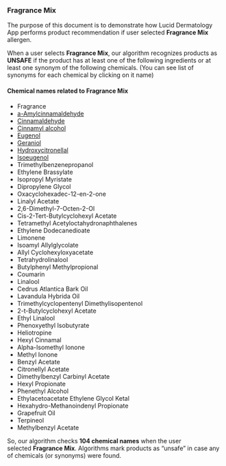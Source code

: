 ### Fragrance Mix

The purpose of this document is to demonstrate how Lucid Dermatology App performs product recommendation if user selected **Fragrance Mix** allergen.
 
When a user selects **Fragrance Mix**, our algorithm recognizes products as **UNSAFE** if the product has at least one of the following ingredients or at least one synonym of the following chemicals. (You can see list of synonyms for each chemical by clicking on it name)

#### Chemical names related to Fragrance Mix
* Fragrance
* [a-Amylcinnamaldehyde](https://luciddermatology.com/synonyms/Amylcinnamaldehyde)
* [Cinnamaldehyde](https://luciddermatology.com/synonyms/Cinnamaldehyde)
* [Cinnamyl alcohol](https://luciddermatology.com/synonyms/Cinnamyl-alcohol)
* [Eugenol](https://luciddermatology.com/synonyms/Eugenol)
* [Geraniol](https://luciddermatology.com/synonyms/Geraniol)
* [Hydroxycitronellal](https://luciddermatology.com/synonyms/Hydroxycitronellal)
* [Isoeugenol](https://luciddermatology.com/synonyms/Isoeugenol)
* Trimethylbenzenepropanol
* Ethylene Brassylate
* Isopropyl Myristate
* Dipropylene Glycol
* Oxacyclohexadec-12-en-2-one
* Linalyl Acetate
* 2,6-Dimethyl-7-Octen-2-Ol
* Cis-2-Tert-Butylcyclohexyl Acetate
* Tetramethyl Acetyloctahydronaphthalenes
* Ethylene Dodecanedioate
* Limonene
* Isoamyl Allylglycolate
* Allyl Cyclohexyloxyacetate
* Tetrahydrolinalool
* Butylphenyl Methylpropional
* Coumarin
* Linalool
* Cedrus Atlantica Bark Oil
* Lavandula Hybrida Oil
* Trimethylcyclopentenyl Dimethylisopentenol
* 2-t-Butylcyclohexyl Acetate
* Ethyl Linalool
* Phenoxyethyl Isobutyrate
* Heliotropine
* Hexyl Cinnamal
* Alpha-Isomethyl Ionone
* Methyl Ionone
* Benzyl Acetate
* Citronellyl Acetate
* Dimethylbenzyl Carbinyl Acetate
* Hexyl Propionate
* Phenethyl Alcohol
* Ethylacetoacetate Ethylene Glycol Ketal
* Hexahydro-Methanoindenyl Propionate
* Grapefruit Oil
* Terpineol
* Methylbenzyl Acetate


So, our algorithm checks **104 chemical names** when the user selected **Fragrance Mix**. Algorithms mark products as “unsafe” in case any of chemicals (or synonyms) were found.